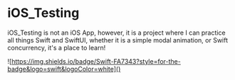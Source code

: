# iOS_Testing

iOS_Testing is not an iOS App, however, it is a project where I can practice all things Swift and SwiftUI, whether it is a simple modal animation, or Swift concurrency, it's a place to learn!

![https://img.shields.io/badge/Swift-FA7343?style=for-the-badge&logo=swift&logoColor=white]() 

